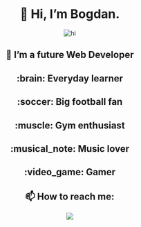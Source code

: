 <div align="center">
  <h1>👋 Hi, I’m Bogdan.</h1>
  <img src="https://c.tenor.com/Dhrbmr_t3tEAAAAM/forrest-gump-hello.gif" alt="hi">

  <h2>👀 I’m a future Web Developer</h2>
  <h2>:brain: Everyday learner</h2>
  <h2>:soccer: Big football fan</h2>
  <h2>:muscle: Gym enthusiast</h2>
  <h2>:musical_note: Music lover</h2>
  <h2>:video_game: Gamer</h2>

  <h2>📫 How to reach me:</h2>
  <a href="https://www.linkedin.com/in/bogdan-topalov/">
  <img src="https://img.shields.io/badge/LinkedIn-0077B5?style=for-the-badge&logo=linkedin&logoColor=white">
  </a>
</div>

<!---
BogdanTopalov/BogdanTopalov is a ✨ special ✨ repository because its `README.md` (this file) appears on your GitHub profile.
You can click the Preview link to take a look at your changes.
--->
